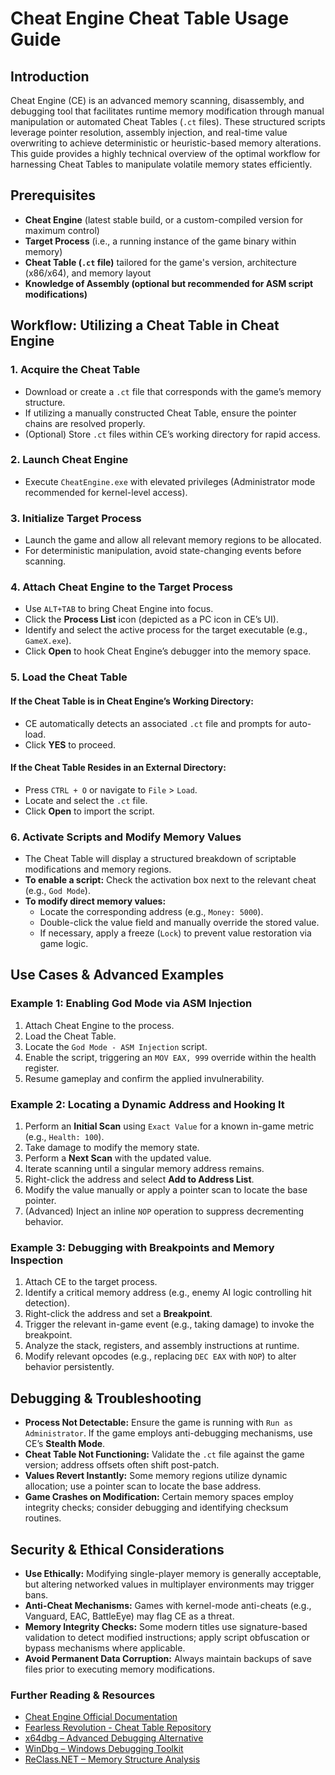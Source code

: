 # Cheat Engine Cheat Table Usage Guide

## Introduction
Cheat Engine (CE) is an advanced memory scanning, disassembly, and debugging tool that facilitates runtime memory modification through manual manipulation or automated Cheat Tables (`.ct` files). These structured scripts leverage pointer resolution, assembly injection, and real-time value overwriting to achieve deterministic or heuristic-based memory alterations. This guide provides a highly technical overview of the optimal workflow for harnessing Cheat Tables to manipulate volatile memory states efficiently.

## Prerequisites
- **Cheat Engine** (latest stable build, or a custom-compiled version for maximum control)
- **Target Process** (i.e., a running instance of the game binary within memory)
- **Cheat Table (`.ct` file)** tailored for the game's version, architecture (x86/x64), and memory layout
- **Knowledge of Assembly (optional but recommended for ASM script modifications)**

## Workflow: Utilizing a Cheat Table in Cheat Engine

### 1. Acquire the Cheat Table
- Download or create a `.ct` file that corresponds with the game’s memory structure.
- If utilizing a manually constructed Cheat Table, ensure the pointer chains are resolved properly.
- (Optional) Store `.ct` files within CE’s working directory for rapid access.

### 2. Launch Cheat Engine
- Execute `CheatEngine.exe` with elevated privileges (Administrator mode recommended for kernel-level access).

### 3. Initialize Target Process
- Launch the game and allow all relevant memory regions to be allocated.
- For deterministic manipulation, avoid state-changing events before scanning.

### 4. Attach Cheat Engine to the Target Process
- Use `ALT+TAB` to bring Cheat Engine into focus.
- Click the **Process List** icon (depicted as a PC icon in CE’s UI).
- Identify and select the active process for the target executable (e.g., `GameX.exe`).
- Click **Open** to hook Cheat Engine’s debugger into the memory space.

### 5. Load the Cheat Table
#### If the Cheat Table is in Cheat Engine’s Working Directory:
- CE automatically detects an associated `.ct` file and prompts for auto-load.
- Click **YES** to proceed.

#### If the Cheat Table Resides in an External Directory:
- Press `CTRL + O` or navigate to `File` > `Load`.
- Locate and select the `.ct` file.
- Click **Open** to import the script.

### 6. Activate Scripts and Modify Memory Values
- The Cheat Table will display a structured breakdown of scriptable modifications and memory regions.
- **To enable a script:** Check the activation box next to the relevant cheat (e.g., `God Mode`).
- **To modify direct memory values:**
  - Locate the corresponding address (e.g., `Money: 5000`).
  - Double-click the value field and manually override the stored value.
  - If necessary, apply a freeze (`Lock`) to prevent value restoration via game logic.

## Use Cases & Advanced Examples
### Example 1: Enabling God Mode via ASM Injection
1. Attach Cheat Engine to the process.
2. Load the Cheat Table.
3. Locate the `God Mode - ASM Injection` script.
4. Enable the script, triggering an `MOV EAX, 999` override within the health register.
5. Resume gameplay and confirm the applied invulnerability.

### Example 2: Locating a Dynamic Address and Hooking It
1. Perform an **Initial Scan** using `Exact Value` for a known in-game metric (e.g., `Health: 100`).
2. Take damage to modify the memory state.
3. Perform a **Next Scan** with the updated value.
4. Iterate scanning until a singular memory address remains.
5. Right-click the address and select **Add to Address List**.
6. Modify the value manually or apply a pointer scan to locate the base pointer.
7. (Advanced) Inject an inline `NOP` operation to suppress decrementing behavior.

### Example 3: Debugging with Breakpoints and Memory Inspection
1. Attach CE to the target process.
2. Identify a critical memory address (e.g., enemy AI logic controlling hit detection).
3. Right-click the address and set a **Breakpoint**.
4. Trigger the relevant in-game event (e.g., taking damage) to invoke the breakpoint.
5. Analyze the stack, registers, and assembly instructions at runtime.
6. Modify relevant opcodes (e.g., replacing `DEC EAX` with `NOP`) to alter behavior persistently.

## Debugging & Troubleshooting
- **Process Not Detectable:** Ensure the game is running with `Run as Administrator`. If the game employs anti-debugging mechanisms, use CE’s **Stealth Mode**.
- **Cheat Table Not Functioning:** Validate the `.ct` file against the game version; address offsets often shift post-patch.
- **Values Revert Instantly:** Some memory regions utilize dynamic allocation; use a pointer scan to locate the base address.
- **Game Crashes on Modification:** Certain memory spaces employ integrity checks; consider debugging and identifying checksum routines.

## Security & Ethical Considerations
- **Use Ethically:** Modifying single-player memory is generally acceptable, but altering networked values in multiplayer environments may trigger bans.
- **Anti-Cheat Mechanisms:** Games with kernel-mode anti-cheats (e.g., Vanguard, EAC, BattleEye) may flag CE as a threat.
- **Memory Integrity Checks:** Some modern titles use signature-based validation to detect modified instructions; apply script obfuscation or bypass mechanisms where applicable.
- **Avoid Permanent Data Corruption:** Always maintain backups of save files prior to executing memory modifications.



### Further Reading & Resources
- [Cheat Engine Official Documentation](https://www.cheatengine.org/)  
- [Fearless Revolution - Cheat Table Repository](https://fearlessrevolution.com/)  
- [x64dbg – Advanced Debugging Alternative](https://x64dbg.com/)  
- [WinDbg – Windows Debugging Toolkit](https://docs.microsoft.com/en-us/windows-hardware/drivers/debugger/)  
- [ReClass.NET – Memory Structure Analysis](https://github.com/ReClassNET/ReClass.NET)




